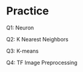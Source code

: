 # Practice  
Q1: Neuron                                       
            
Q2: K Nearest Neighbors     
      
Q3: K-means             
       
Q4: TF Image Preprocessing           
  
